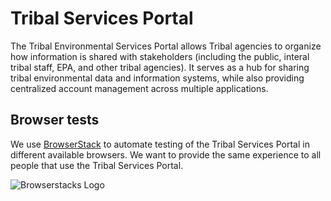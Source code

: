 # Tribal Services Portal
The Tribal Environmental Services Portal allows Tribal agencies to organize how information is shared with stakeholders (including the public, interal tribal staff, EPA, and other tribal agencies). It serves as a hub for sharing tribal environmental data and information systems, while also providing centralized account management across multiple applications.


## Browser tests
We use [BrowserStack](https://www.browserstack.com/) to automate testing of the Tribal Services Portal in different available browsers. We want to provide the same experience to all people that use the Tribal Services Portal.

![Browserstacks Logo](https://user-images.githubusercontent.com/4056725/45289991-c1b6d100-b4ee-11e8-9911-01ba2a2a548f.png "Browserstacks")
